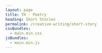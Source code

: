 ```yaml
---
layout: page
title: TH - Poetry
heading: Short Stories
permalink: /creative-writing/short-story
cssBundles:
  - main.min.css
jsBundles:
  - main.min.js
---
```

